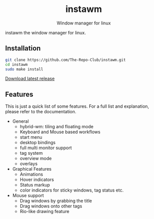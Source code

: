 <div align="center">
    <h1>instawm</h1>
    <p>Window manager for linux</p>
</div>

instawm the window manager for linux.

## Installation

```sh
git clone https://github.com/The-Repo-Club/instawm.git
cd instawm
sudo make install
```

[Download latest release](https://github.com/The-Repo-Club/instawm/releases/)

## Features

This is just a quick list of some features. For a full list and explanation,
please refer to the documentation.

- General
  * hybrid-wm: tiling and floating mode
  * Keyboard and Mouse based workflows
  * start menu
  * desktop bindings
  * full multi monitor support
  * tag system
  * overview mode
  * overlays
- Graphical Features
  * Animations
  * Hover indicators
  * Status markup
  * color indicators for sticky windows, tag status etc.
- Mouse support
  * Drag windows by grabbing the title
  * Drag windows onto other tags
  * Rio-like drawing feature

